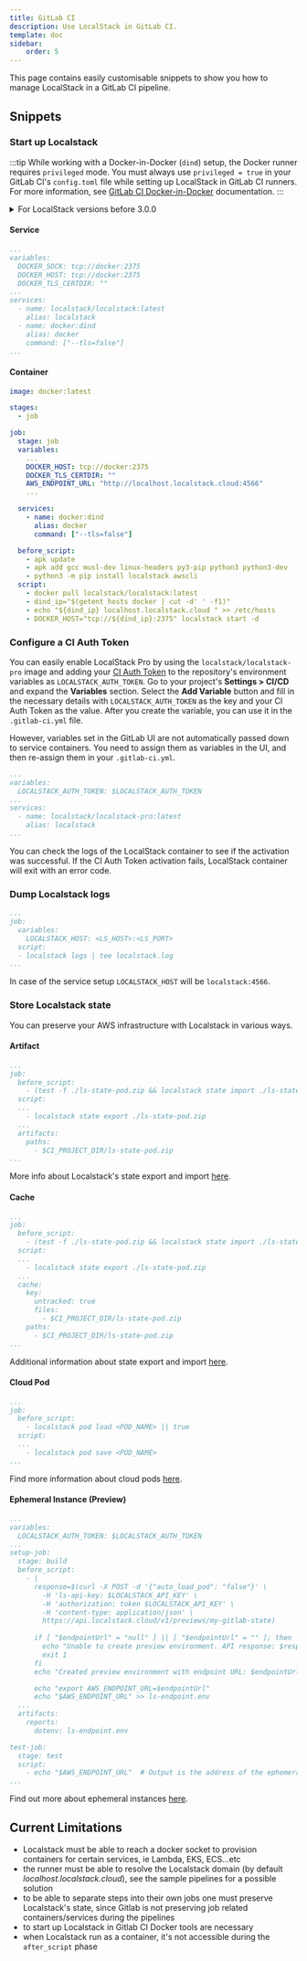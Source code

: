 ```yaml
---
title: GitLab CI
description: Use LocalStack in GitLab CI.
template: doc
sidebar:
    order: 5
---
```


This page contains easily customisable snippets to show you how to manage LocalStack in a GitLab CI pipeline.

## Snippets

### Start up Localstack

:::tip
While working with a Docker-in-Docker (`dind`) setup, the Docker runner requires `privileged` mode.
You must always use `privileged = true` in your GitLab CI's `config.toml` file while setting up LocalStack in GitLab CI runners.
For more information, see [GitLab CI Docker-in-Docker](https://docs.gitlab.com/ee/ci/docker/using_docker_build.html#use-docker-in-docker-executor) documentation.
:::


<details>
<summary>For LocalStack versions before 3.0.0</summary>
Under test>variables, add:<br>
LOCALSTACK_HOSTNAME: localhost.localstack.cloud<br>
HOSTNAME_EXTERNAL: localhost.localstack.cloud.
</details>

#### Service

```yaml showshowLineNumbers
...
variables:
  DOCKER_SOCK: tcp://docker:2375
  DOCKER_HOST: tcp://docker:2375
  DOCKER_TLS_CERTDIR: ""
...
services:
  - name: localstack/localstack:latest
    alias: localstack
  - name: docker:dind
    alias: docker
    command: ["--tls=false"]
...
```

#### Container

```yaml showshowLineNumbers
image: docker:latest

stages:
  - job

job:
  stage: job
  variables:
    ...
    DOCKER_HOST: tcp://docker:2375
    DOCKER_TLS_CERTDIR: ""
    AWS_ENDPOINT_URL: "http://localhost.localstack.cloud:4566"
    ...

  services:
    - name: docker:dind
      alias: docker
      command: ["--tls=false"]

  before_script:
    - apk update
    - apk add gcc musl-dev linux-headers py3-pip python3 python3-dev
    - python3 -m pip install localstack awscli
  script:
    - docker pull localstack/localstack:latest
    - dind_ip="$(getent hosts docker | cut -d' ' -f1)"
    - echo "${dind_ip} localhost.localstack.cloud " >> /etc/hosts
    - DOCKER_HOST="tcp://${dind_ip}:2375" localstack start -d
```

### Configure a CI Auth Token

You can easily enable LocalStack Pro by using the `localstack/localstack-pro` image and adding your [CI Auth Token](https://app.localstack.cloud/workspace/auth-tokens) to the repository's environment variables as `LOCALSTACK_AUTH_TOKEN`.
Go to your project's **Settings > CI/CD** and expand the **Variables** section.
Select the **Add Variable** button and fill in the necessary details with `LOCALSTACK_AUTH_TOKEN` as the key and your CI Auth Token as the value.
After you create the variable, you can use it in the `.gitlab-ci.yml` file.

However, variables set in the GitLab UI are not automatically passed down to service containers.
You need to assign them as variables in the UI, and then re-assign them in your `.gitlab-ci.yml`.

```yaml showshowLineNumbers
...
variables:
  LOCALSTACK_AUTH_TOKEN: $LOCALSTACK_AUTH_TOKEN
...
services:
  - name: localstack/localstack-pro:latest
    alias: localstack
...
```

You can check the logs of the LocalStack container to see if the activation was successful.
If the CI Auth Token activation fails, LocalStack container will exit with an error code.

### Dump Localstack logs

```yaml showshowLineNumbers
...
job:
  variables:
    LOCALSTACK_HOST: <LS_HOST>:<LS_PORT>
  script:
  - localstack logs | tee localstack.log
... 
```

In case of the service setup `LOCALSTACK_HOST` will be `localstack:4566`.

### Store Localstack state

You can preserve your AWS infrastructure with Localstack in various ways.

#### Artifact

```yaml showshowLineNumbers
...
job:
  before_script:
    - (test -f ./ls-state-pod.zip && localstack state import ./ls-state-pod.zip) || true
  script:
  ...
    - localstack state export ./ls-state-pod.zip
  ...
  artifacts:
    paths:
      - $CI_PROJECT_DIR/ls-state-pod.zip
...
```

More info about Localstack's state export and import [here](/aws/capabilities/state-management/export-import-state/).

#### Cache

```yaml showshowLineNumbers
...
job:
  before_script:
    - (test -f ./ls-state-pod.zip && localstack state import ./ls-state-pod.zip) || true
  script:
  ...
    - localstack state export ./ls-state-pod.zip
  ...
  cache:
    key:
      untracked: true
      files:
        - $CI_PROJECT_DIR/ls-state-pod.zip
    paths:
      - $CI_PROJECT_DIR/ls-state-pod.zip
...
```

Additional information about state export and import [here](/aws/capabilities/state-management/export-import-state/).

#### Cloud Pod

```yaml showshowLineNumbers
...
job:
  before_script:
    - localstack pod load <POD_NAME> || true
  script:
  ...
    - localstack pod save <POD_NAME>
...
```

Find more information about cloud pods [here](/aws/capabilities/state-management/cloud-pods).

#### Ephemeral Instance (Preview)

```yaml showshowLineNumbers
...
variables:
  LOCALSTACK_AUTH_TOKEN: $LOCALSTACK_AUTH_TOKEN
...
setup-job:
  stage: build
  before_script:
    - |
      response=$(curl -X POST -d '{"auto_load_pod": "false"}' \
        -H 'ls-api-key: $LOCALSTACK_API_KEY' \
        -H 'authorization: token $LOCALSTACK_API_KEY' \
        -H 'content-type: application/json' \
        https://api.localstack.cloud/v1/previews/my-gitlab-state)
      
      if [ "$endpointUrl" = "null" ] || [ "$endpointUrl" = "" ]; then
        echo "Unable to create preview environment. API response: $response"
        exit 1
      fi
      echo "Created preview environment with endpoint URL: $endpointUrl"

      echo "export AWS_ENDPOINT_URL=$endpointUrl"
      echo "$AWS_ENDPOINT_URL" >> ls-endpoint.env
  ...
  artifacts:
    reports:
      dotenv: ls-endpoint.env

test-job:
  stage: test
  script:
    - echo "$AWS_ENDPOINT_URL"  # Output is the address of the ephemeral instance
...
```

Find out more about ephemeral instances [here](/aws/capabilities/cloud-sandbox/ephemeral-instances).

## Current Limitations

- Localstack must be able to reach a docker socket to provision containers for certain services, ie Lambda, EKS, ECS...etc
- the runner must be able to resolve the Localstack domain (by default _localhost.localstack.cloud_), see the sample pipelines for a possible solution
- to be able to separate steps into their own jobs one must preserve Localstack's state, since Gitlab is not preserving job related containers/services during the pipelines
- to start up Localstack in Gitlab CI Docker tools are necessary
- when Localstack run as a container, it's not accessible during the `after_script` phase
